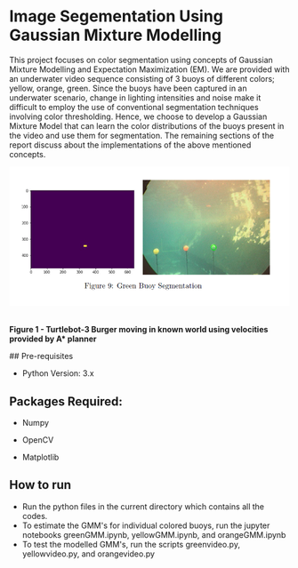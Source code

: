 # Image Segementation Using Gaussian Mixture Modelling 

This project focuses on color segmentation using concepts of Gaussian Mixture Modelling and Expectation Maximization (EM). We are provided with an underwater video sequence consisting of 3 buoys of different colors; yellow, orange, green. Since the buoys have been captured in an underwater scenario, change in lighting intensities and noise make it difficult to employ the use of conventional segmentation techniques involving color thresholding. Hence, we choose to develop a Gaussian Mixture Model that can learn the
color distributions of the buoys present in the video and use them for segmentation. The remaining sections of the report discuss about the implementations of the above mentioned concepts.


<p align="center">
  <p align="center"><img src="/Data/Sample.png"></p>
  <br><b>Figure 1 - Turtlebot-3 Burger moving in known world using velocities provided by A* planner</b><br>
</p>
## Pre-requisites

- Python Version: 3.x

## Packages Required:

- Numpy

- OpenCV

- Matplotlib

## How to run

- Run the python files in the current directory which contains all the codes.
- To estimate the GMM's for individual colored buoys, run the jupyter notebooks greenGMM.ipynb, yellowGMM.ipynb, and orangeGMM.ipynb
- To test the modelled GMM's, run the scripts greenvideo.py, yellowvideo.py, and orangevideo.py


